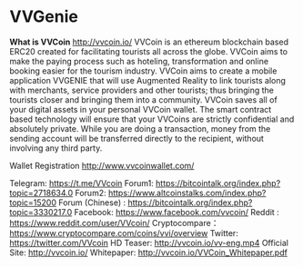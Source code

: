 # VVGenie
<b>What is VVCoin</b>
http://vvcoin.io/
VVCoin is an ethereum blockchain based ERC20 created for facilitating tourists all across the globe.
VVCoin aims to make the paying process such as hoteling, transformation and online booking easier for the tourism industry.
VVCoin aims to create a mobile application VVGENIE that will use Augmented Reality to link tourists along with merchants, service providers and other tourists; thus bringing the tourists closer and bringing them into a community. VVCoin saves all of your digital assets in your personal VVCoin wallet. The smart contract based technology will ensure that your VVCoins are strictly confidential and absolutely private. While you are doing a transaction, money from the sending account will be transferred directly to the recipient, without involving any third party.

Wallet Registration
http://www.vvcoinwallet.com/

Telegram: https://t.me/VVcoin
Forum1: https://bitcointalk.org/index.php?topic=2718634.0
Forum2: https://www.altcoinstalks.com/index.php?topic=15200
Forum (Chinese) : https://bitcointalk.org/index.php?topic=3330217.0
Facebook: https://www.facebook.com/vvcoin/
Reddit : https://www.reddit.com/user/VVcoin/
Cryptocompare：https://www.cryptocompare.com/coins/vvi/overview
Twitter: https://twitter.com/VVcoin
HD Teaser: http://vvcoin.io/vv-eng.mp4
Official Site: http://vvcoin.io/
Whitepaper: http://vvcoin.io/VVCoin_Whitepaper.pdf

